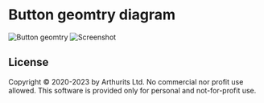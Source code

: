 # Button geomtry diagram

![Button geomtry](/Images/Geometry.png?raw=true "Button geometry")
![Screenshot](/Images/Screenshot.png?raw=true "Screenshot")

## License
Copyright © 2020-2023 by Arthurits Ltd. No commercial nor profit use allowed. This software is provided only for personal and not-for-profit use.
